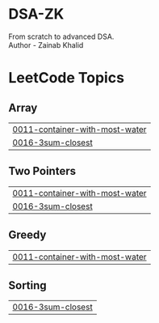 # DSA-ZK
From scratch to advanced DSA.
<br>
Author - Zainab Khalid


<!---LeetCode Topics Start-->
# LeetCode Topics
## Array
|  |
| ------- |
| [0011-container-with-most-water](https://github.com/Zainab1872003/DSA-ZK/tree/master/0011-container-with-most-water) |
| [0016-3sum-closest](https://github.com/Zainab1872003/DSA-ZK/tree/master/0016-3sum-closest) |
## Two Pointers
|  |
| ------- |
| [0011-container-with-most-water](https://github.com/Zainab1872003/DSA-ZK/tree/master/0011-container-with-most-water) |
| [0016-3sum-closest](https://github.com/Zainab1872003/DSA-ZK/tree/master/0016-3sum-closest) |
## Greedy
|  |
| ------- |
| [0011-container-with-most-water](https://github.com/Zainab1872003/DSA-ZK/tree/master/0011-container-with-most-water) |
## Sorting
|  |
| ------- |
| [0016-3sum-closest](https://github.com/Zainab1872003/DSA-ZK/tree/master/0016-3sum-closest) |
<!---LeetCode Topics End-->
